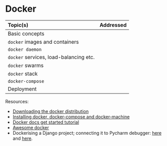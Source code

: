 # Docker

| Topic(s) | Addressed |
| :------- | :-------: |
| Basic concepts |
| `docker` images and containers |
| `docker daemon` |
| `docker` services, load-balancing etc. |
| `docker` swarms |
| `docker` stack |
| `docker-compose` |
| Deployment |



Resources:
* [Downloading the docker distribution](https://www.docker.com/get-started)
* [Installing docker, docker-compose and docker-machine](https://runnable.com/docker/install-docker-on-macos)
* [Docker docs get started tutorial](https://docs.docker.com/get-started/)
* [Awesome docker](https://github.com/veggiemonk/awesome-docker)
* Dockerising a Django project; connecting it to Pycharm debugger: [here](https://github.com/ErnstHaagsman/djangodocker) and [here](https://blog.jetbrains.com/pycharm/2017/08/using-docker-compose-on-windows-in-pycharm).
